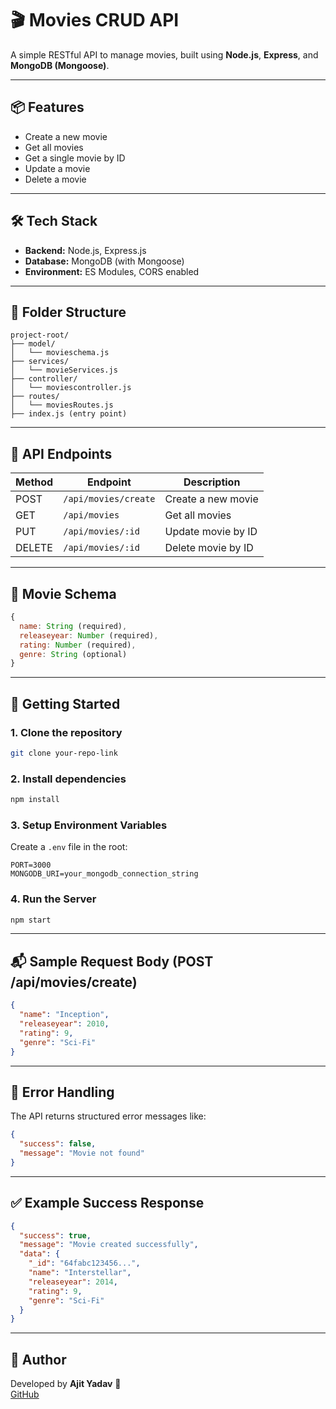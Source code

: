 # 🎬 Movies CRUD API

A simple RESTful API to manage movies, built using **Node.js**, **Express**, and **MongoDB (Mongoose)**.

---

## 📦 Features

- Create a new movie
- Get all movies
- Get a single movie by ID
- Update a movie
- Delete a movie

---

## 🛠 Tech Stack

- **Backend:** Node.js, Express.js
- **Database:** MongoDB (with Mongoose)
- **Environment:** ES Modules, CORS enabled

---

## 📁 Folder Structure

```
project-root/
├── model/
│   └── movieschema.js
├── services/
│   └── movieServices.js
├── controller/
│   └── moviescontroller.js
├── routes/
│   └── moviesRoutes.js
├── index.js (entry point)
```

---

## 📄 API Endpoints

| Method | Endpoint               | Description           |
|--------|------------------------|-----------------------|
| POST   | `/api/movies/create`   | Create a new movie    |
| GET    | `/api/movies`          | Get all movies        |
| PUT    | `/api/movies/:id`      | Update movie by ID    |
| DELETE | `/api/movies/:id`      | Delete movie by ID    |

---

## 🧾 Movie Schema

```js
{
  name: String (required),
  releaseyear: Number (required),
  rating: Number (required),
  genre: String (optional)
}
```

---

## 🚀 Getting Started

### 1. Clone the repository

```bash
git clone your-repo-link
```

### 2. Install dependencies

```bash
npm install
```

### 3. Setup Environment Variables

Create a `.env` file in the root:

```
PORT=3000
MONGODB_URI=your_mongodb_connection_string
```

### 4. Run the Server

```bash
npm start
```

---

## 📬 Sample Request Body (POST /api/movies/create)

```json
{
  "name": "Inception",
  "releaseyear": 2010,
  "rating": 9,
  "genre": "Sci-Fi"
}
```

---

## 📮 Error Handling

The API returns structured error messages like:

```json
{
  "success": false,
  "message": "Movie not found"
}
```

---

## ✅ Example Success Response

```json
{
  "success": true,
  "message": "Movie created successfully",
  "data": {
    "_id": "64fabc123456...",
    "name": "Interstellar",
    "releaseyear": 2014,
    "rating": 9,
    "genre": "Sci-Fi"
  }
}
```

---

## 💬 Author

Developed by **Ajit Yadav** 🚀  
[GitHub](https://github.com/ajit180)